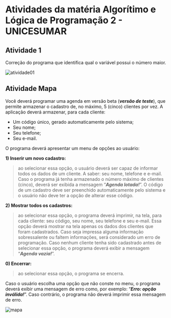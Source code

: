 # Atividades da matéria Algorítimo e Lógica de Programação 2 - UNICESUMAR

## Atividade 1
Correção do programa que identifica qual o variável possui o número maior.<br />

![atividade01](https://user-images.githubusercontent.com/88719652/129478221-b0c18aa7-e955-448d-86bc-c9f541740172.png)

## Atividade Mapa
Você deverá programar uma agenda em versão beta (**_versão de teste_**), que permite armazenar o cadastro de, no máximo, 5 (cinco) clientes por vez. 
A aplicação deverá armazenar, para cada cliente:
- Um código único, gerado automaticamente pelo sistema;
- Seu nome;
- Seu telefone;
- Seu e-mail.
 
O programa deverá apresentar um menu de opções ao usuário:
 
**1) Inserir um novo cadastro:** 
>ao selecionar essa opção, o usuário deverá ser capaz de informar todos os dados de um cliente. A saber: seu nome, telefone e e-mail. Caso o programa já tenha armazenado o número máximo de clientes (cinco), deverá ser exibida a mensagem “**_Agenda lotada!_**”. O código de um cadastro deve ser preenchido automaticamente pelo sistema e o usuário não deve ter a opção de alterar esse código.<br />

**2) Mostrar todos os cadastros:** 
>ao selecionar essa opção, o programa deverá imprimir, na tela, para cada cliente: seu código, seu nome, seu telefone e seu e-mail. Essa opção deverá mostrar na tela apenas os dados dos clientes que foram cadastrados. Caso seja impressa alguma informação sobressalente ou faltem informações, será considerado um erro de programação. Caso nenhum cliente tenha sido cadastrado antes de selecionar essa opção, o programa deverá exibir a mensagem “**_Agenda vazia!_**”.<br />

**0) Encerrar:** 
>ao selecionar essa opção, o programa se encerra.<br />

Caso o usuário escolha uma opção que não conste no menu, o programa deverá exibir uma mensagem de erro como, por exemplo: “**_Erro: opção inválida!_**”. Caso contrário, o programa não deverá imprimir essa mensagem de erro.

![mapa](https://user-images.githubusercontent.com/88719652/129478228-37108448-611f-4216-a120-b2dbbb1e2d22.png)
